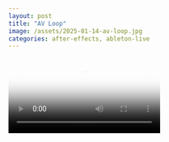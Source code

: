 ```yaml
---
layout: post
title: "AV Loop"
image: /assets/2025-01-14-av-loop.jpg
categories: after-effects, ableton-live
---
```


<video controls poster="/assets/2025-01-14-av-loop.jpg">
  <source src="/assets/2025-01-14-av-loop.mp4" type="video/mp4">
  Your browser does not support the video tag.
</video>
